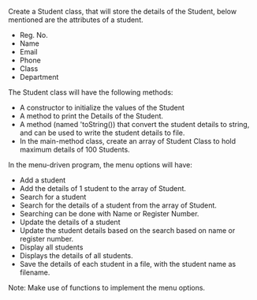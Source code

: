 Create a Student class, that will store the details of the Student, below mentioned are the attributes of a student.
- Reg. No.
- Name
- Email
- Phone
- Class
- Department

The Student class will have the following methods:
- A constructor to initialize the values of the Student
- A method to print the Details of the Student.
- A method (named 'toString()) that convert the student details to string, and can be used to write the student details to file.
- In the main-method class, create an array of Student Class to hold maximum details of 100 Students.

In the menu-driven program, the menu options will have:
- Add a student
- Add the details of 1 student to the array of Student.
- Search for a student
- Search for the details of a student from the array of Student.
- Searching can be done with Name or Register Number.
- Update the details of a student
- Update the student details based on the search based on name or register number.
- Display all students
- Displays the details of all students.
- Save the details of each student in a file, with the student name as filename.

Note: Make use of functions to implement the menu options.